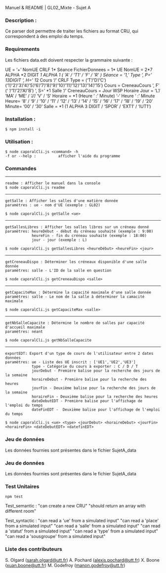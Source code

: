 Manuel & README | GL02_Mixte - Sujet A

### Description :

Ce parser doit permettre de traiter les fichiers au format CRU, qui correspondent à des emploi du temps.

### Requirements

Les fichiers data.edt doivent respecter la grammaire suivante :

UE = ‘+’ NomUE CRLF 1* Séance
FichierDonnees = 1* UE
NomUE = 2*7 ALPHA *2 DIGIT *1 ALPHA *1 ( 'A' / 'T1' / 'F' / 'R' )
Séance = ‘1,’ Type ’, P=’ 1*3DIGIT ‘, H=’ 1*2 Cours ‘/’ CRLF
Type = (‘T’/’D’/’C’) (‘1’/’2’/’3’/’4’/’5’/’6’/’7’/’8’/’9’/’10’/’11’/’12’/’13’/’14’/’15’)
Cours = CreneauCours ‘, F’ (‘ ’/‘1’/’2’/’A’/’B’) ‘, S=’ *1 Salle ‘/’
CreneauCours = Jour WSP Horaire
Jour = ‘L’/ ’MA’ / ‘ME’ / ‘J’/ ‘V’ / ‘S’
Horaire = *1 (Heure ‘ :’ Minute) ‘-‘ Heure ‘ :’ Minute
Heure= ‘8’ / ‘9’ / ‘10’ / ‘11’ / ‘12’ / ‘13’ / ‘14’ / ‘15’ / ‘16’ / ‘17’ / ‘18’ / ‘19’ / ‘20’ Minute= ‘00’ / ‘30’
Salle = \*1 (1 ALPHA 3 DIGIT / ‘SPOR’ / ‘EXT1’ / ‘IUT1’)

### Installation :

    $ npm install -i

### Utilisation :

    $ node caporalCli.js <command> -h
    -f or --help :          afficher l'aide du programme

### Commandes

---

    readme : Afficher le manuel dans la console
    $ node caporalCli.js readme

---

    getSalle : Afficher les salles d'une matière donnée
    paramètres : ue - nom d'UE (exemple : GL02)

    $ node caporalCli.js getSalle <ue>

---

    getSallesLibres : Afficher les salles libres sur un créneau donné
    paramètres: heureDébut - début du créneau souhaité (exemple : 9:00)
                heureFin - fin du créneau souhaité (exemple : 18:00)
                jour - jour (exemple : L)

    $ node caporalCli.js getSallesLibres <heureDébut> <heureFin> <jour>

---

    getCreneauDispo : Déterminer les créneaux disponible d'une salle donnée
    paramètres: salle - L'ID de la salle en question

    $ node caporalCli.js getCreneauDispo <salle>

---

    getCapaciteMax : Détermine la capacité maximale d'une salle donnée
    paramètres: salle - Le nom de la salle à déterminer la camacité maximale

    $ node caporalCli.js getCapaciteMax <salle>

---

    getNbSalleCapacite : Détermine le nombre de salles par capacité d'accueil maximale
    paramètres: néant 

    $ node caporalCli.js getNbSalleCapacite

---
    exportEDT: Export d'un type de cours de l'utilisateur entre 2 dates données
    paramètres: ue - Liste des UE inscrit : ['UE1','UE2','UE3']
                type - Catégorie du cours à exporter : C / D / T
                jourDebut - Première balise pour la recherche des jours de la semaine
                horaireDebut - Première balise pour la recherche des heures
                jourFin - Deuxième balise pour la recherche des jours de la semaine
                horaireFin - Deuxième balise pour la recherche des heures
                dateDebutEDT - Première balise pour l'affichage de l'emploi du temps
                dateFinEDT -  Deuxième balise pour l'affichage de l'emploi du temps

    $ node caporalCli.js <ue> <type> <jourDebut> <horaireDebut> <jourFin> <horaireFin> <dateDebutEDT> <datefinEDT>

### Jeu de données

Les données fournies sont présentes dans le fichier SujetA_data

### Jeu de données

Les données fournies sont présentes dans le fichier SujetA_data

### Test Unitaires

    npm test

Test_semantic :
"can create a new CRU"
"should return an array with different room"

Test_syntactic :
"can read a 'ue' from a simulated input"
"can read a 'place' from a simulated input"
"can read a 'salle' from a simulated input"
"can read a 'statut' from a simulated input"
"can read a 'type' from a simulated input"
"can read a 'sousgroupe' from a simulated input"

### Liste des contributeurs

S. Olgard (sarah.olgard@utt.fr)
A. Pochard (alexis.pochard@utt.fr)
X. Boone (xuan.boone@utt.fr)
M. Godefroy (manon.godefroy@utt.fr)
